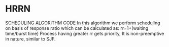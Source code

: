 # HRRN
SCHEDULING ALGORITHM CODE
In this algorithm we perform scheduling on basis of response ratio which can be calculated as:
rr=1+(waiting time/burst time)
Process having greater rr gets priority,
It is non-preemptive in nature, similar to SJF.
